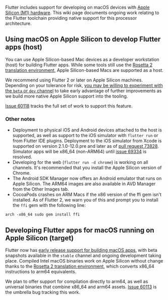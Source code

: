 Flutter includes support for developing on macOS devices with [Apple Silicon (M1) hardware](https://www.apple.com/mac/m1/). This wiki page documents ongoing work relating to the Flutter toolchain providing native support for this processor architecture.

## Using macOS on Apple Silicon to develop Flutter apps (host)

You can use Apple Silicon-based Mac devices as a developer workstation (host) for building Flutter apps. While some tools still use the [Rosetta 2 translation environment](https://developer.apple.com/documentation/apple_silicon/about_the_rosetta_translation_environment), Apple Silicon-based Macs are supported as a host.

We recommend using Flutter 2 or later on Apple Silicon machines. Depending on your tolerance for risk, [you may be willing to experiment with the `beta` or `dev` channel](https://flutter.dev/docs/development/tools/sdk/upgrading#switching-flutter-channels) to take early advantage of further improvements as we build more native Apple Silicon support into the tooling.

[Issue 60118](https://github.com/flutter/flutter/issues/60118) tracks the full set of work to support this feature. 

### Other notes

- Deployment to physical iOS and Android devices attached to the host is supported, as well as support to the iOS simulator with `flutter run` or from Flutter IDE plugins. Deployment to the iOS simulator from Xcode is supported on version 2.1.0-12.0.pre and later as of [pull request 73828](https://github.com/flutter/flutter/pull/73828).  Simulator apps will be x86_64 (non-ARM64) until [issue 69334](https://github.com/flutter/flutter/issues/69334) is resolved.
- Developing for the web (`flutter run -d chrome`) is working on all channels. It's recommended that you install the Apple Silicon version of Chrome. 
- The Android SDK Manager now offers an Android emulator that runs on Apple Silicon. The ARM64 images are also available in AVD Manager from the Other Images tab.
- CocoaPods crashes on ARM Macs if the x86 version of the ffi gem isn't installed. As of Flutter 2, we warn you of this and prompt you to install the `ffi` gem with the following line:

```
arch -x86_64 sudo gem install ffi
```

## Developing Flutter apps for macOS running on Apple Silicon (target)

Flutter now has [early release support for building macOS apps](https://flutter.dev/desktop), with beta snapshots available in the `stable` channel and ongoing development taking place. Compiled Intel macOS binaries work on Apple Silicon without change thanks to the [Rosetta 2 translation environment](https://developer.apple.com/documentation/apple_silicon/about_the_rosetta_translation_environment), which converts x86_64 instructions to arm64 equivalents.

We plan to offer support for compilation directly to arm64, as well as universal binaries that combine x86_64 and arm64 assets. [Issue 60113](https://github.com/flutter/flutter/issues/60113) is the umbrella bug tracking this work.
